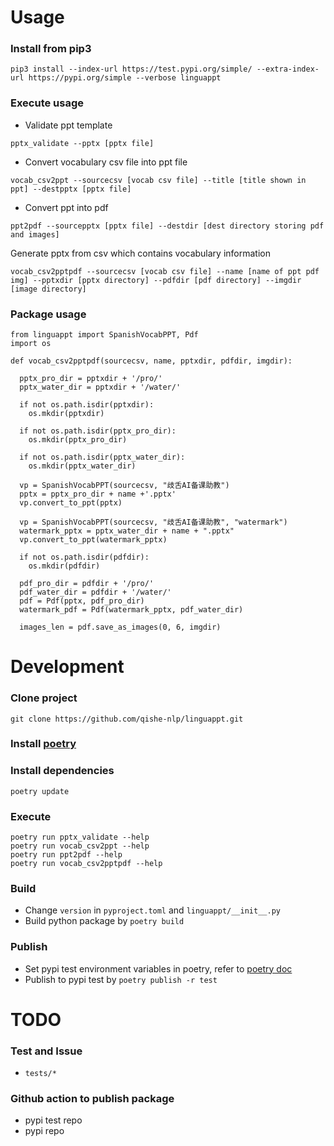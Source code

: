 # Usage

### Install from pip3

```
pip3 install --index-url https://test.pypi.org/simple/ --extra-index-url https://pypi.org/simple --verbose linguappt 
```

### Execute usage

* Validate ppt template
```
pptx_validate --pptx [pptx file]
```

* Convert vocabulary csv file into ppt file
```
vocab_csv2ppt --sourcecsv [vocab csv file] --title [title shown in ppt] --destpptx [pptx file]
```

* Convert ppt into pdf
```
ppt2pdf --sourcepptx [pptx file] --destdir [dest directory storing pdf and images]
```

Generate pptx from csv which contains vocabulary information 
```
vocab_csv2pptpdf --sourcecsv [vocab csv file] --name [name of ppt pdf img] --pptxdir [pptx directory] --pdfdir [pdf directory] --imgdir [image directory]
```

### Package usage
```
from linguappt import SpanishVocabPPT, Pdf
import os

def vocab_csv2pptpdf(sourcecsv, name, pptxdir, pdfdir, imgdir):

  pptx_pro_dir = pptxdir + '/pro/' 
  pptx_water_dir = pptxdir + '/water/' 

  if not os.path.isdir(pptxdir):
    os.mkdir(pptxdir) 

  if not os.path.isdir(pptx_pro_dir):
    os.mkdir(pptx_pro_dir) 

  if not os.path.isdir(pptx_water_dir):
    os.mkdir(pptx_water_dir) 

  vp = SpanishVocabPPT(sourcecsv, "歧舌AI备课助教")
  pptx = pptx_pro_dir + name +'.pptx'
  vp.convert_to_ppt(pptx)

  vp = SpanishVocabPPT(sourcecsv, "歧舌AI备课助教", "watermark")
  watermark_pptx = pptx_water_dir + name + ".pptx"
  vp.convert_to_ppt(watermark_pptx)

  if not os.path.isdir(pdfdir):
    os.mkdir(pdfdir) 

  pdf_pro_dir = pdfdir + '/pro/'
  pdf_water_dir = pdfdir + '/water/'
  pdf = Pdf(pptx, pdf_pro_dir)
  watermark_pdf = Pdf(watermark_pptx, pdf_water_dir)

  images_len = pdf.save_as_images(0, 6, imgdir)
```

# Development

### Clone project
```
git clone https://github.com/qishe-nlp/linguappt.git
```

### Install [poetry](https://python-poetry.org/docs/)

### Install dependencies
```
poetry update
```

### Execute
```
poetry run pptx_validate --help
poetry run vocab_csv2ppt --help
poetry run ppt2pdf --help
poetry run vocab_csv2pptpdf --help
```

### Build
* Change `version` in `pyproject.toml` and `linguappt/__init__.py`
* Build python package by `poetry build`

### Publish
* Set pypi test environment variables in poetry, refer to [poetry doc](https://python-poetry.org/docs/repositories/)
* Publish to pypi test by `poetry publish -r test`


# TODO

### Test and Issue
* `tests/*`

### Github action to publish package
* pypi test repo
* pypi repo
